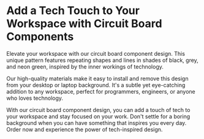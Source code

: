 <!--font:Montserrat-->

# Add a Tech Touch to Your Workspace with Circuit Board Components

Elevate your workspace with our circuit board component design. This unique pattern features repeating shapes and lines in shades of black, grey, and neon green, inspired by the inner workings of technology.

Our high-quality materials make it easy to install and remove this design from your desktop or laptop background. It's a subtle yet eye-catching addition to any workspace, perfect for programmers, engineers, or anyone who loves technology.

With our circuit board component design, you can add a touch of tech to your workspace and stay focused on your work. Don't settle for a boring background when you can have something that inspires you every day. Order now and experience the power of tech-inspired design.

<!--

Write me markdown content of website with wallpaper:

"A wallpaper with a repeating pattern of circuit board components, in shades of black, grey, and neon green."

The header of the page should not be copy of the text but rather a real content of the website which is using this wallpaper.


---


# Tech-inspired Wallpaper for Your Desktop

Add a touch of tech to your workspace with our circuit board wallpaper. This unique design features repeating patterns of circuit board components in shades of black, grey, and neon green. Whether you're a programmer, engineer, or just a fan of technology, this wallpaper is sure to inspire creativity and productivity.

Our wallpaper is made from high-quality materials that are easy to install and remove. It's perfect for adding a pop of color and personality to your desktop or laptop background. Plus, it's a great conversation starter for anyone who sees it!

Order now and elevate your workspace with our tech-inspired wallpaper.


---


Heading should not include word "wallpaper". The website should not be about the wallpaper itself, wallpaper is just a related background, rewrite whole content.


---


# Elevate Your Tech Workspace with Circuit Board Components

If you're looking to add a touch of tech to your workspace, our circuit board component design is the perfect solution. This unique pattern features repeating shapes and lines inspired by the inner workings of technology. The shades of black, grey, and neon green create a modern and sleek look that's sure to inspire creativity and productivity.

Our high-quality materials make it easy to install and remove this design from your desktop or laptop background. It's a subtle yet eye-catching addition to any workspace, and a great conversation starter for anyone who sees it.

Whether you're a programmer, engineer, or just a fan of technology, our circuit board component design will elevate your workspace and help you stay focused on your work. Order now and experience the power of tech-inspired design.


---


Heading is too long, rewrite whole content.


---


# Elevate Your Workspace with Tech-Inspired Design

Looking to add a touch of tech to your workspace? Our circuit board component design is the perfect solution. Inspired by the inner workings of technology, this unique pattern features repeating shapes and lines in shades of black, grey, and neon green.

Our high-quality materials make it easy to install and remove this design from your desktop or laptop background. It's a subtle yet eye-catching addition to any workspace, and a great conversation starter for anyone who sees it.

Whether you're a programmer, engineer, or just a fan of technology, our circuit board component design will elevate your workspace and help you stay focused on your work. So why settle for a boring background when you can have something that inspires you every day? Order now and experience the power of tech-inspired design.


---


Heading is too long, rewrite whole content.


---


# Add a Tech Touch to Your Workspace with Circuit Board Components

Elevate your workspace with our circuit board component design. This unique pattern features repeating shapes and lines in shades of black, grey, and neon green, inspired by the inner workings of technology.

Our high-quality materials make it easy to install and remove this design from your desktop or laptop background. It's a subtle yet eye-catching addition to any workspace, perfect for programmers, engineers, or anyone who loves technology.

With our circuit board component design, you can add a touch of tech to your workspace and stay focused on your work. Don't settle for a boring background when you can have something that inspires you every day. Order now and experience the power of tech-inspired design.


---


Write me a Google font which is best fitting for the website.

Pick from the list:
- Lato
- Dancing Script
- Exo 2
- IBM Plex Sans
- Roboto
- Montserrat
- Open Sans
- Great Vibes
- Futura
- Orbitron
- Raleway
- Poppins
- Playfair Display
- Alegreya
- Barlow Condensed
- Inter
- Lobster


Write just the font name nothing else.


---


Montserrat

-->

